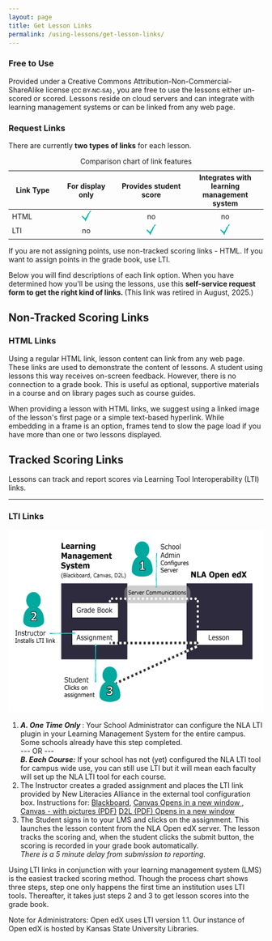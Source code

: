 ```yaml
---
layout: page
title: Get Lesson Links
permalink: /using-lessons/get-lesson-links/
---
```


<div class="entry-content" itemprop="articleBody">
    <div class="title"></div>
    <div class="contentbox">
        <h3>
            <span style="font-size: inherit;">Free to Use</span>
        </h3>
        <p>
            <span style="font-size: inherit;">Provided under a Creative Commons Attribution-Non-Commercial-ShareAlike license </span>
            <strong style="font-size: inherit;">
                <span style="font-size: 0.6875rem;">
                    <span style="box-sizing: inherit; font-weight: bold; color: #464646; font-family: 'Source Sans Pro', sans-serif;">(CC BY-NC-SA)</span>
                </span>
            </strong>
            <span style="font-size: inherit;">, you are free to use the lessons either un-scored or scored. Lessons reside on cloud servers and can integrate with learning management systems or can be linked from any web page.</span>
        </p>
    </div>
    <div class="contentbox">
        <h3>Request Links</h3>
        <p>There are currently <strong>two types of links</strong> for each lesson. </p>
        <table class="table table-striped" summary="This table shows which scoring features are supported by each type of link.">
            <thead>
                <tr>
                    <th class="ck_border" style="width: 19%;" scope="col">Link Type</th>
                    <th class="ck_border" style="width: 23%;" scope="col">For display only</th>
                    <th class="ck_border" style="width: 28%;" scope="col">Provides student score</th>
                    <th class="ck_border" style="width: 30%;" scope="col">Integrates with learning management system</th>
                </tr>
            </thead>
            <caption>Comparison chart of link features</caption>
            <tbody>
                <tr>
                    <td class="ck_border" scope="row">HTML</td>
                    <td class="ck_border" style="text-align: center;">
                        <img decoding="async" id="noshadow" class="size-full wp-image-286 alignnone" style="vertical-align: bottom;" src="/assets/images/Checkmark.gif" alt="Yes" width="22" height="22">
                    </td>
                    <td class="ck_border" style="text-align: center;">no</td>
                    <td class="ck_border" style="text-align: center;">no</td>
                </tr>
                <tr>
                    <td class="ck_border" scope="row">LTI</td>
                    <td class="ck_border" style="text-align: center;">no</td>
                    <td class="ck_border" style="text-align: center;">
                        <img decoding="async" id="noshadow" class="alignnone size-full wp-image-286" src="/assets/images/Checkmark.gif" alt="Yes" width="22" height="22">
                    </td>
                    <td class="ck_border" style="text-align: center;">
                        <img decoding="async" id="noshadow" class="alignnone size-full wp-image-286" src="/assets/images/Checkmark.gif" alt="Yes" width="22" height="22">
                    </td>
                </tr>
            </tbody>
        </table>
        <p>If you are not assigning points, use non-tracked scoring links - HTML. If you want to assign points in the grade book, use LTI.</p>
        <p>Below you will find descriptions of each link option. When you have determined how you'll be using the lessons, use this <strong>self-service request form to get the right kind of links. </strong>(This link was retired in August, 2025.) </p>
    </div>
    <div class="title">
        <h2>Non-Tracked Scoring Links</h2>
    </div>
    <div class="contentbox">
        <h3>HTML Links</h3>
        <p>Using a regular HTML link, lesson content can link from any web page. These links are used to demonstrate the content of lessons. A student using lessons this way receives on-screen feedback. However, there is no connection to a grade book. This is useful as optional, supportive materials in a course and on library pages such as course guides.</p>
        <p>When providing a lesson with HTML links, we suggest using a linked image of the lesson's first page or a simple text-based hyperlink. While embedding in a frame is an option, frames tend to slow the page load if you have more than one or two lessons displayed.</p>
    </div>
    <div class="title">
        <h2>Tracked Scoring Links</h2>
    </div>
    <div class="contentbox">
        <p>Lessons can track and report scores via Learning Tool Interoperability (LTI) links.</p>
        <hr>
        <h3>LTI Links</h3>
        <p>
            <img fetchpriority="high" decoding="async" class="aligncenter wp-image-914 size-full" src="/assets/images/How_LTI_Operates_OpenedX.gif" alt="Communications between LMS and LTI server" width="580" height="360">
        </p>
        <ol>
            <li>
                <strong>
                    <em>A. One Time Only</em>
                </strong>: Your School Administrator can configure the NLA LTI plugin in your Learning Management System for the entire campus. Some schools already have this step completed. <br> --- OR --- <br>
                <em>
                    <strong>B. Each Course:</strong>
                </em> If your school has not (yet) configured the NLA LTI tool for campus wide use, you can still use LTI but it will mean each faculty will set up the NLA LTI tool for each course.
            </li>
            <li>The Instructor creates a graded assignment and places the LTI link provided by New Literacies Alliance in the external tool configuration box. Instructions for: <a href="https://help.blackboard.com/Learn/Administrator/SaaS/Integrations/Learning_Tools_Interoperability#:~:text=Learning%20Tools%20Interoperability%20%28LTI%29%201%20On%20the%20Administrator,configuration%20for%20the%20entire%20site%2C%20...%20More%20items">Blackboard</a>, <a href="https://guides.instructure.com/m/4152/l/501360-how-do-i-add-an-external-app-as-an-assignment-submission-type" target="_blank" rel="noopener noreferrer">Canvas <span class="icon-webfont fa-external-link" aria-hidden="true"></span>
                    <span class="screen-reader-text">Opens in a new window</span>
                </a>, <a href="https://guides.lib.k-state.edu/ld.php?content_id=58173194">Canvas - with pictures (PDF)</a>
                <a href="http://guides.lib.k-state.edu/ld.php?content_id=28848287" target="_blank" rel="noopener noreferrer">D2L (PDF) <span class="icon-webfont fa-external-link" aria-hidden="true"></span>
                    <span class="screen-reader-text">Opens in a new window</span>
                </a>
            </li>
            <li>The Student signs in to your LMS and clicks on the assignment. This launches the lesson content from the NLA Open edX server. The lesson tracks the scoring and, when the student clicks the submit button, the scoring is recorded in your grade book automatically. <br>
                <em>There is a 5 minute delay from submission to reporting.&nbsp;</em>
            </li>
        </ol>
        <p>Using LTI links in conjunction with your learning management system (LMS) is the easiest tracked scoring method. Though the process chart shows three steps, step one only happens the first time an institution uses LTI tools. Thereafter, it takes just steps 2 and 3 to get lesson scores into the grade book.</p>
        <p>Note for Administrators: Open edX uses LTI version 1.1. Our instance of Open edX is hosted by Kansas State University Libraries.</p>
    </div>
</div>
